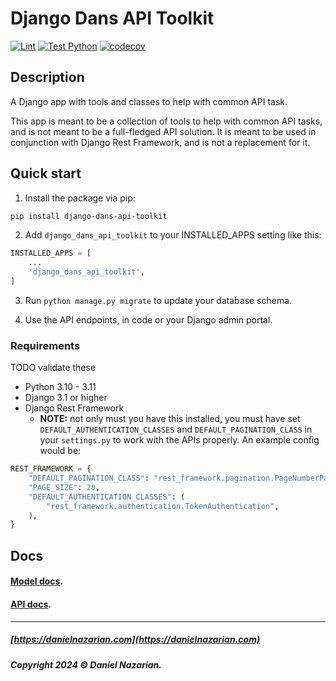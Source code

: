 # Django Dans API Toolkit

[![Lint](https://github.com/dan1229/django_dans_api_toolkit/actions/workflows/lint.yml/badge.svg)](https://github.com/dan1229/django_dans_api_toolkit/actions/workflows/lint.yml)
[![Test Python](https://github.com/dan1229/django_dans_api_toolkit/actions/workflows/test-python.yml/badge.svg)](https://github.com/dan1229/django_dans_api_toolkit/actions/workflows/test-python.yml)
[![codecov](https://codecov.io/gh/dan1229/django_dans_api_toolkit/branch/main/graph/badge.svg?token=TL09HDQWBJ)](https://codecov.io/gh/dan1229/django_dans_api_toolkit)

## Description

A Django app with tools and classes to help with common API task.

This app is meant to be a collection of tools to help with common API tasks, and is not meant to be a full-fledged API solution. It is meant to be used in conjunction with Django Rest Framework, and is not a replacement for it.

## Quick start

1. Install the package via pip:

```bash
pip install django-dans-api-toolkit
```

2. Add `django_dans_api_toolkit` to your INSTALLED_APPS setting like this:

```python
INSTALLED_APPS = [
	...
	'django_dans_api_toolkit',
]
```

3. Run `python manage.py migrate` to update your database schema.

4. Use the API endpoints, in code or your Django admin portal.

### Requirements

TODO validate these
- Python 3.10 - 3.11
- Django 3.1 or higher
- Django Rest Framework
  - **NOTE:** not only must you have this installed, you must have set `DEFAULT_AUTHENTICATION_CLASSES` and `DEFAULT_PAGINATION_CLASS` in your `settings.py` to work with the APIs properly. An example config would be:

```python
REST_FRAMEWORK = {
    "DEFAULT_PAGINATION_CLASS": "rest_framework.pagination.PageNumberPagination",
    "PAGE_SIZE": 20,
    "DEFAULT_AUTHENTICATION_CLASSES": (
        "rest_framework.authentication.TokenAuthentication",
    ),
}
```


## Docs

#### [Model docs](https://github.com/dan1229/django_dans_api_toolkit/tree/main/docs/models.md).

#### [API docs](https://github.com/dan1229/django_dans_api_toolkit/tree/main/docs/apis.md).


-------------------------------------------------------

##### [https://danielnazarian.com](https://danielnazarian.com)

##### Copyright 2024 © Daniel Nazarian.

